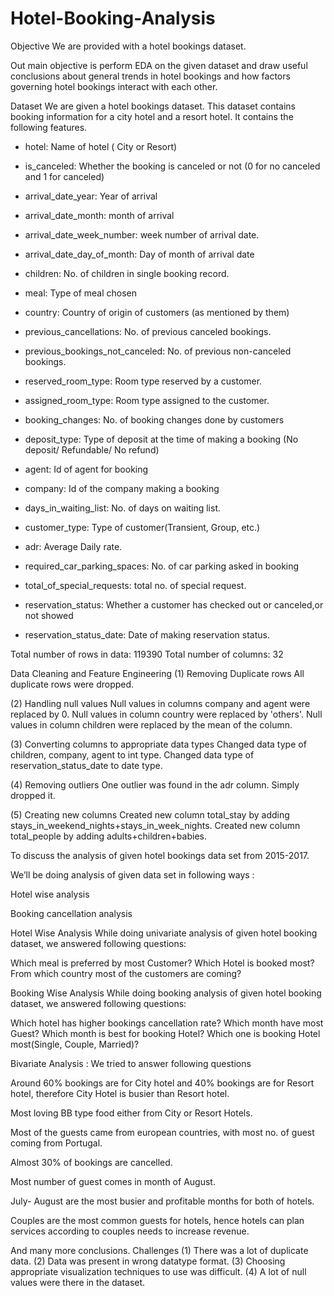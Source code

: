 # Hotel-Booking-Analysis

Objective
We are provided with a hotel bookings dataset.

Out main objective is perform EDA on the given dataset and draw useful conclusions about general trends in hotel bookings and how factors governing hotel bookings interact with each other.

Dataset
We are given a hotel bookings dataset. This dataset contains booking information for a city hotel and a resort hotel. It contains the following features.

- hotel: Name of hotel ( City or Resort)
- is_canceled: Whether the booking is canceled or not (0 for no canceled and 1 for canceled)
- arrival_date_year: Year of arrival
- arrival_date_month: month of arrival
- arrival_date_week_number: week number of arrival date.
- arrival_date_day_of_month: Day of month of arrival date
- children: No. of children in single booking record.
- meal: Type of meal chosen 
- country: Country of origin of customers (as mentioned by them)


- previous_cancellations: No. of previous canceled bookings.
- previous_bookings_not_canceled: No. of previous non-canceled bookings.
- reserved_room_type: Room type reserved by a customer.
- assigned_room_type: Room type assigned to the customer.
- booking_changes: No. of booking changes done by customers
- deposit_type: Type of deposit at the time of making a booking (No deposit/ Refundable/ No refund)
- agent: Id of agent for booking
- company: Id of the company making a booking
- days_in_waiting_list: No. of days on waiting list.
- customer_type: Type of customer(Transient, Group, etc.)
- adr: Average Daily rate.
- required_car_parking_spaces: No. of car parking asked in booking
- total_of_special_requests: total no. of special request.
- reservation_status: Whether a customer has checked out or canceled,or not showed 
- reservation_status_date: Date of making reservation status.

Total number of rows in data: 119390
Total number of columns: 32

Data Cleaning and Feature Engineering
(1) Removing Duplicate rows
All duplicate rows were dropped.

(2) Handling null values
Null values in columns company and agent were replaced by 0.
Null values in column country were replaced by 'others'.
Null values in column children were replaced by the mean of the column.

(3) Converting columns to appropriate data types
Changed data type of children, company, agent to int type.
Changed data type of reservation_status_date to date type.

(4) Removing outliers
One outlier was found in the adr column. Simply dropped it.

(5) Creating new columns
Created new column total_stay by adding stays_in_weekend_nights+stays_in_week_nights.
Created new column total_people by adding adults+children+babies.

To discuss the analysis of given hotel bookings data set from 2015-2017.

We’ll be doing analysis of given data set in following ways :

Hotel wise analysis

Booking cancellation analysis

Hotel Wise Analysis
While doing univariate analysis of given hotel booking dataset, we answered following questions:

Which meal is preferred by most Customer?
Which Hotel is booked most?
From which country most of the customers are coming?

Booking Wise Analysis 
While doing booking analysis of given hotel booking dataset, we answered following questions:

Which hotel has higher bookings cancellation rate?
Which month have most Guest?
Which month is best for booking Hotel?
Which one is booking Hotel most(Single, Couple, Married)?


Bivariate Analysis :
We tried to answer following questions

Around 60% bookings are for City hotel and 40% bookings are for Resort hotel, therefore City Hotel is busier
than Resort hotel.

Most loving BB type food either from City or Resort Hotels.

Most of the guests came from european countries, with most no. of guest coming from Portugal.

Almost 30% of bookings are cancelled.

Most number of guest comes in month of August.

July- August are the most busier and profitable months for both of hotels.

Couples are the most common guests for hotels, hence hotels can plan services according to couples needs  to increase revenue.

And many more conclusions.
Challenges
(1) There was a lot of duplicate data.
(2) Data was present in wrong datatype format.
(3) Choosing appropriate visualization techniques to use was difficult.
(4) A lot of null values were there in the dataset.


